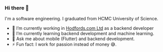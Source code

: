 ### Hi there 👋

I'm a software engineering. I graduated from HCMC University of Science.

- 🔭 I’m currently working in [Hodfords.com Ltd](https://www.linkedin.com/company/hodfords-com-ltd) as a backend developer
- 🌱 I’m currently learning backend development and machine learning.
- 💬 Ask me about mobile (Flutter) and backend development.
- ⚡ Fun fact: I work for passion instead of money 😅.
<!--
**vuphu/vuphu** is a ✨ _special_ ✨ repository because its `README.md` (this file) appears on your GitHub profile.

Here are some ideas to get you started:
- 🔭 I’m currently working on ...
- 🌱 I’m currently learning ...
- 👯 I’m looking to collaborate on ...
- 🤔 I’m looking for help with ...
- 💬 Ask me about ...
- 📫 How to reach me: ...
- 😄 Pronouns: ...
- ⚡ Fun fact: ...
-->
